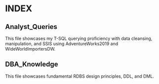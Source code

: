 # INDEX

## Analyst_Queries
This file showcases my T-SQL querying proficiency with data cleansing, manipulation, and SSIS using AdventureWorks2019 and WideWorldImportersDW.

## DBA_Knowledge
This file showcases fundamental RDBS design principles, DDL, and DML. 

